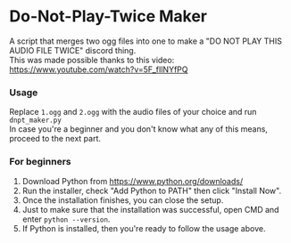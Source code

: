 # Do-Not-Play-Twice Maker  
A script that merges two ogg files into one to make a "DO NOT PLAY THIS AUDIO FILE TWICE" discord thing.  
This was made possible thanks to this video: https://www.youtube.com/watch?v=5F_fIlNYfPQ  

### Usage  
Replace `1.ogg` and `2.ogg` with the audio files of your choice and run `dnpt_maker.py`  
In case you're a beginner and you don't know what any of this means, proceed to the next part.

### For beginners  
1. Download Python from https://www.python.org/downloads/  
2. Run the installer, check "Add Python to PATH" then click "Install Now".  
3. Once the installation finishes, you can close the setup.  
4. Just to make sure that the installation was successful, open CMD and enter `python --version`.  
5. If Python is installed, then you're ready to follow the usage above.
